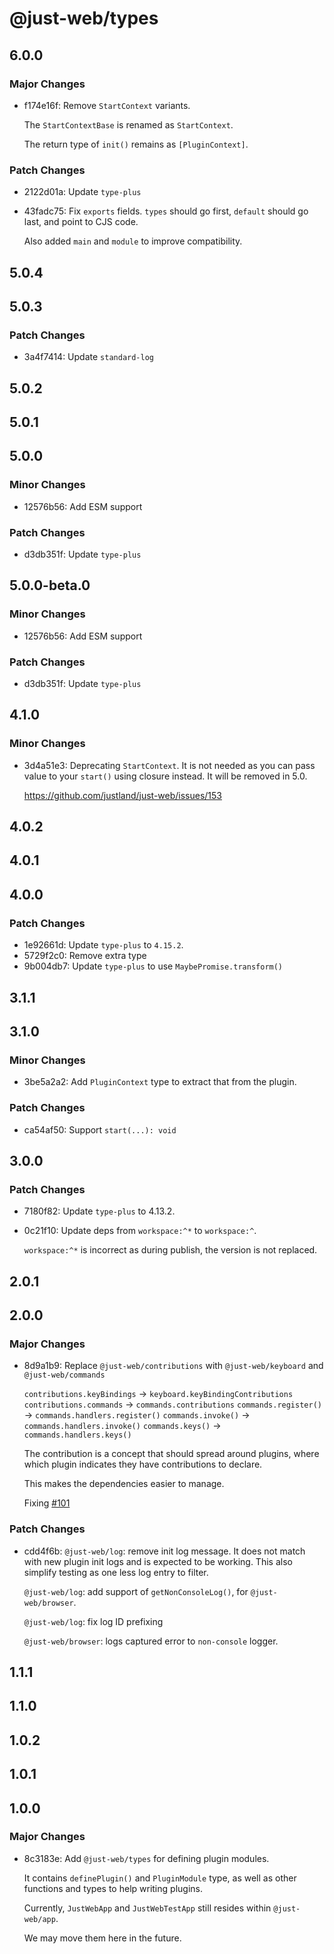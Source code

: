 # @just-web/types

## 6.0.0

### Major Changes

- f174e16f: Remove `StartContext` variants.

  The `StartContextBase` is renamed as `StartContext`.

  The return type of `init()` remains as `[PluginContext]`.

### Patch Changes

- 2122d01a: Update `type-plus`
- 43fadc75: Fix `exports` fields.
  `types` should go first,
  `default` should go last, and point to CJS code.

  Also added `main` and `module` to improve compatibility.

## 5.0.4

## 5.0.3

### Patch Changes

- 3a4f7414: Update `standard-log`

## 5.0.2

## 5.0.1

## 5.0.0

### Minor Changes

- 12576b56: Add ESM support

### Patch Changes

- d3db351f: Update `type-plus`

## 5.0.0-beta.0

### Minor Changes

- 12576b56: Add ESM support

### Patch Changes

- d3db351f: Update `type-plus`

## 4.1.0

### Minor Changes

- 3d4a51e3: Deprecating `StartContext`.
  It is not needed as you can pass value to your `start()` using closure instead.
  It will be removed in 5.0.

  https://github.com/justland/just-web/issues/153

## 4.0.2

## 4.0.1

## 4.0.0

### Patch Changes

- 1e92661d: Update `type-plus` to `4.15.2`.
- 5729f2c0: Remove extra type
- 9b004db7: Update `type-plus` to use `MaybePromise.transform()`

## 3.1.1

## 3.1.0

### Minor Changes

- 3be5a2a2: Add `PluginContext` type to extract that from the plugin.

### Patch Changes

- ca54af50: Support `start(...): void`

## 3.0.0

### Patch Changes

- 7180f82: Update `type-plus` to 4.13.2.
- 0c21f10: Update deps from `workspace:^*` to `workspace:^`.

  `workspace:^*` is incorrect as during publish, the version is not replaced.

## 2.0.1

## 2.0.0

### Major Changes

- 8d9a1b9: Replace `@just-web/contributions` with `@just-web/keyboard` and `@just-web/commands`

  `contributions.keyBindings` -> `keyboard.keyBindingContributions`
  `contributions.commands` -> `commands.contributions`
  `commands.register()` -> `commands.handlers.register()`
  `commands.invoke()` -> `commands.handlers.invoke()`
  `commands.keys()` -> `commands.handlers.keys()`

  The contribution is a concept that should spread around plugins,
  where which plugin indicates they have contributions to declare.

  This makes the dependencies easier to manage.

  Fixing [#101](https://github.com/justland/just-web/issues/101)

### Patch Changes

- cdd4f6b: `@just-web/log`: remove init log message.
  It does not match with new plugin init logs and is expected to be working.
  This also simplify testing as one less log entry to filter.

  `@just-web/log`: add support of `getNonConsoleLog()`, for `@just-web/browser`.

  `@just-web/log`: fix log ID prefixing

  `@just-web/browser`: logs captured error to `non-console` logger.

## 1.1.1

## 1.1.0

## 1.0.2

## 1.0.1

## 1.0.0

### Major Changes

- 8c3183e: Add `@just-web/types` for defining plugin modules.

  It contains `definePlugin()` and `PluginModule` type,
  as well as other functions and types to help writing plugins.

  Currently, `JustWebApp` and `JustWebTestApp` still resides within `@just-web/app`.

  We may move them here in the future.
